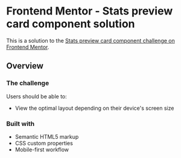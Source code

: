 # Frontend Mentor - Stats preview card component solution

This is a solution to the [Stats preview card component challenge on Frontend Mentor](https://www.frontendmentor.io/challenges/stats-preview-card-component-8JqbgoU62). 

## Overview

### The challenge

Users should be able to:

- View the optimal layout depending on their device's screen size

### Built with

- Semantic HTML5 markup
- CSS custom properties
- Mobile-first workflow
